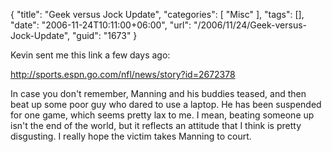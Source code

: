 {
	"title": "Geek versus Jock Update",
	"categories": [
		"Misc"
	],
	"tags": [],
	"date": "2006-11-24T10:11:00+06:00",
	"url": "/2006/11/24/Geek-versus-Jock-Update",
	"guid": "1673"
}

Kevin sent me this link a few days ago:

<a href="http://sports.espn.go.com/nfl/news/story?id=2672378">http://sports.espn.go.com/nfl/news/story?id=2672378</a>

In case you don't remember, Manning and his buddies teased, and then beat up some poor guy who dared to use a laptop. He has been suspended for one game, which seems pretty lax to me. I mean, beating someone up isn't the end of the world, but it reflects an attitude that I think is pretty disgusting. I really hope the victim takes Manning to court.